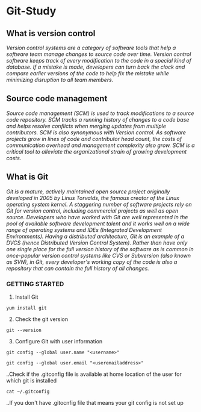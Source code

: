 # Git-Study


## What is version control
_Version control systems are a category of software tools that help a software team manage changes to source code over time. Version control software keeps track of every modification to the code in a special kind of database. If a mistake is made, developers can turn back the clock and compare earlier versions of the code to help fix the mistake while minimizing disruption to all team members._

## Source code management
_Source code management (SCM) is used to track modifications to a source code repository. SCM tracks a running history of changes to a code base and helps resolve conflicts when merging updates from multiple contributors. SCM is also synonymous with Version control. 
As software projects grow in lines of code and contributor head count, the costs of communication overhead and management complexity also grow. SCM is a critical tool to alleviate the organizational strain of growing development costs._

## What is Git

_Git is a mature, actively maintained open source project originally developed in 2005 by Linus Torvalds, the famous creator of the Linux operating system kernel. A staggering number of software projects rely on Git for version control, including commercial projects as well as open source. Developers who have worked with Git are well represented in the pool of available software development talent and it works well on a wide range of operating systems and IDEs (Integrated Development Environments).
Having a distributed architecture, Git is an example of a DVCS (hence Distributed Version Control System). Rather than have only one single place for the full version history of the software as is common in once-popular version control systems like CVS or Subversion (also known as SVN), in Git, every developer's working copy of the code is also a repository that can contain the full history of all changes._

### GETTING STARTED

1. Install Git

```shell
yum install git
```

2. Check the git version
```shell
git --version
```
3. Configure Git with user information

```shell
git config --global user.name "<username>"
```

```shell
git config --global user.email "<useremailaddress>"
```

..Check if the .gitconfig file is available at home location of the user for which git is installed
```shell
cat ~/.gitconfig
```

..If you don't have .gitocnfig file that means your git config is not set up


